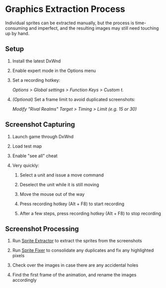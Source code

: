 # Graphics Extraction Process

Individual sprites can be extracted manually, but the process is time-consuming and imperfect, and the resulting images may still need touching up by hand.

## Setup

1. Install the latest DxWnd

1. Enable expert mode in the Options menu

1. Set a recording hotkey:

    *Options > Global settings > Function Keys > Custom t.*

1. *(Optional)* Set a frame limit to avoid duplicated screenshots:

    *Modify "Rival Realms" Target > Timing > Limit (e.g. 15 or 30)*

## Screenshot Capturing

1. Launch game through DxWnd

1. Load test map

1. Enable "see all" cheat

1. Very quickly:

    1. Select a unit and issue a move command

    1. Deselect the unit while it is still moving

    1. Move the mouse out of the way

    1. Press recording hotkey (Alt + F8) to start recording

    1. After a few steps, press recording hotkey (Alt + F8) to stop recording

## Screenshot Processing

1. Run [Sprite Extractor](https://github.com/Danjb1/sprite-extractor) to extract the sprites from the screenshots

1. Run [Sprite Fixer](https://github.com/Danjb1/sprite-fixer) to consolidate any duplicates and fix any highlighted pixels

1. Check over the images in case there are any accidental holes

1. Find the first frame of the animation, and rename the images accordingly
